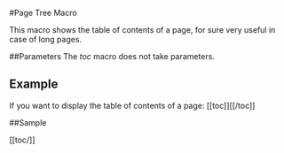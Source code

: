 #Page Tree Macro

This macro shows the table of contents of a page, for sure very useful in case of long pages.


##Parameters
The _toc_ macro does not take parameters.


## Example

If you want to display the table of contents of a page:
        [[toc]][[/toc]]


##Sample

[[toc/]]

